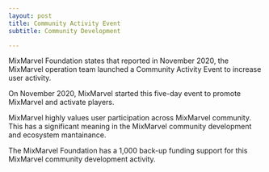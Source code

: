 ```yaml
---
layout: post
title: Community Activity Event
subtitle: Community Development 

---
```


MixMarvel Foundation states that reported in November 2020, the MixMarvel operation team launched a Community Activity Event to increase user activity. 

On November 2020, MixMarvel started this five-day event to promote MixMarvel and activate players. 

MixMarvel highly values user participation across MixMarvel community. This has a significant meaning in the MixMarvel community development and ecosystem mantainance. 

The MixMarvel Foundation has a 1,000 back-up funding support for this MixMarvel community development activity. 
